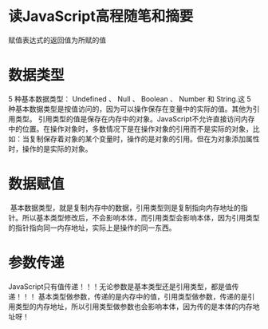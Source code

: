 # 读JavaScript高程随笔和摘要
赋值表达式的返回值为所赋的值
# 数据类型
  5 种基本数据类型： Undefined 、 Null 、 Boolean 、 Number 和 String.这 5 种基本数据类型是按值访问的，因为可以操作保存在变量中的实际的值。其他为引用类型。
 引用类型的值是保存在内存中的对象。JavaScript不允许直接访问内存中的位置。在操作对象时，多数情况下是在操作对象的引用而不是实际的对象，比如：当复制保存着对象的某个变量时，操作的是对象的引用。但在为对象添加属性时，操作的是实际的对象。
# 数据赋值
  基本数据类型，就是复制内存中的数据，引用类型则是复制指向内存地址的指针。所以基本类型修改后，不会影响本体，而引用类型会影响本体，因为引用类型的指针指向同一内存地址，实际上是操作的同一东西。
# 参数传递
 JavaScript只有值传递！！！无论参数是基本类型还是引用类型，都是值传递！！！
 基本类型做参数，传递的是内存中的值，引用类型做参数，传递的是引用类型的内存地址，所以引用类型做参数也会影响本体，因为传的是本体的内存地址呀！
